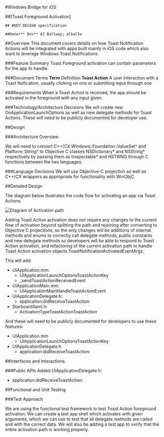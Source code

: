 
#Windows Bridge for iOS

##[Toast Foreground Activation]

    ## #DEV DESIGN specification

    ##Owner** Dev** AJ Ballway; alballw

##Overview
This document covers details on how Toast Notification Actions will be integrated with apps built mainly in iOS code which also want to leverage Windows Toast Notifications

###Feature Summary
Toast Foreground activation can contain parameters for the app to handle.

###Document Terms
**Term**    Definition
**Toast Action** A user interaction with a Toast Nofication, usually clicking on one or submitting input through one

###Requirements
When a Toast Action is received, the app should be activated in the foreground with any input given.

###Technology/Architecture Decisions
We will create new OnApplicationLaunchOptions as well as new delegate methods for Toast Actions.  These will need to be publicly documented for developer use.

##Design

###Architecture Overview

We will need to convert C++/CX Windows::Foundation::ValueSet^ and Platform::String^ to Objective C classes NSDictionary\* and NSString\* respectively by passing them as Iinspectable\* and HSTRING through C functions between the two languages.

###Language Decisions
We will use Objective-C projection as well as C++/CX wrappers as appropriate for functionality with WinObjC

##Detailed Design

The diagram below illustrates the code flow for activating an app via Toast Actions.


![Diagram of Activation path](./media/Toast_Foreground_Activation.png)



Adding Toast Action activation does not require any changes to the current flow of activation beyond splitting the path and rejoining after converting to Objective C projections, so the only changes will be additions of internal methods and enums to correctly call delegate methods, public constants and new delegate methods so developers will be able to respond to Toast Action activation, and refactoring of the current activation path to handle Toast Action activation objects ToastNotificationActivatedEventArgs.

This will add:
* UIApplication.mm:
    * UIApplicationLaunchOptionsToastActionKey
    * _sendToastActionReceivedEvent
* UIApplicationMain.mm:
    * UIApplicationMainHandleToastActionEvent
* UIApplicationDelegate.h:
    * application:didReceiveToastAction:
* StarboardXaml.h:
    * ActivationTypeToastActionToastAction

And these will need to be publicly documented for developers to use these features:
+ UIApplication.mm
    * UIApplicationLaunchOptionsToastActionKey
+ UIApplicationDelegate.h
    * application:didReceiveToastAction:



##Interfaces and Interactions

###Public APIs Added
UIApplicationDelegate.h:
*   application:didReceiveToastAction:


##Functional and Unit Testing

###Test Approach

We are using the functional test framework to test Toast Action foreground activation.  We can create a test app shell which activates with given arguments, which we can use to test that all delegate methods are called and with the correct data.
We will also be adding a test app to verify that the entire activation path is working properly.
